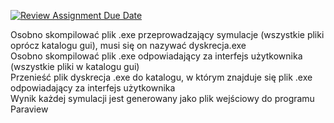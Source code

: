 [![Review Assignment Due Date](https://classroom.github.com/assets/deadline-readme-button-24ddc0f5d75046c5622901739e7c5dd533143b0c8e959d652212380cedb1ea36.svg)](https://classroom.github.com/a/N864GTpt)

Osobno skompilować plik .exe przeprowadzający symulacje (wszystkie pliki oprócz katalogu gui), musi się on nazywać dyskrecja.exe<br />
Osobno skompilować plik .exe odpowiadający za interfejs użytkownika (wszystkie pliki w katalogu gui)<br />
Przenieść plik dyskrecja .exe do katalogu, w którym znajduje się plik .exe odpowiadający za interfejs użytkownika<br />
Wynik każdej symulacji jest generowany jako plik wejściowy do programu Paraview<br />

